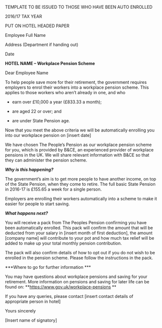 TEMPLATE TO BE ISSUED TO THOSE WHO HAVE BEEN AUTO ENROLLED

2016/17 TAX YEAR

PUT ON HOTEL HEADED PAPER

Employee Full Name

Address (Department if handing out)

Date

**HOTEL NAME – Workplace Pension Scheme**

Dear Employee Name

To help people save more for their retirement, the government requires
employers to enrol their workers into a workplace pension scheme. This
applies to those workers who aren’t already in one, and who

-   earn over £10,000 a year (£833.33 a month);

-   are aged 22 or over; and

-   are under State Pension age.

Now that you meet the above criteria we will be automatically enrolling
you into our workplace pension on \[insert date\]

We have chosen The People’s Pension as our workplace pension scheme for
you, which is provided by B&CE, an experienced provider of workplace
pensions in the UK. We will share relevant information with B&CE so that
they can administer the pension scheme.

***Why is this happening?***

The government’s aim is to get more people to have another income, on
top of the State Pension, when they come to retire. The full basic State
Pension in 2016-17 is £155.65 a week for a single person.

Employers are enrolling their workers automatically into a scheme to
make it easier for people to start saving.

***What happens next?***

You will receive a pack from The Peoples Pension confirming you have
been automatically enrolled. This pack will confirm the amount that will
be deducted from your salary in \[insert month of first deduction\], the
amount \[company name\] will contribute to your pot and how much tax
relief will be added to make up your total monthly pension contribution.

The pack will also confirm details of how to opt out if you do not wish
to be enrolled in the pension scheme. Please follow the instructions in
the pack.

***Where to go for further information ***

You may have questions about workplace pensions and saving for your
retirement. More information on pensions and saving for later life can
be found on: **<https://www.gov.uk/workplace-pensions> **

If you have any queries, please contact \[insert contact details of
appropriate person in hotel\]

Yours sincerely

\[Insert name of signatory\]
